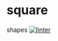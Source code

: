# square
shapes
[![linter](https://github.com/Hayden-Langill/square/workflows/linter/badge.svg)](https://github.com/marketplace/actions/super-linter)
